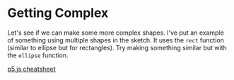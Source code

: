 # Getting Complex

Let's see if we can make some more complex shapes. I've put an example of something using multiple shapes in the sketch. It uses the `rect` function (similar to ellipse but for rectangles). Try making something similar but with the `ellipse` function.

[p5.js cheatsheet](https://bmoren.github.io/p5js-cheat-sheet/)
